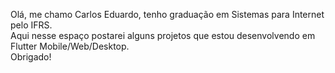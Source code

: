 
Olá, me chamo Carlos Eduardo, tenho graduação em Sistemas para Internet pelo IFRS.<br>
Aqui nesse espaço postarei alguns projetos que estou desenvolvendo em Flutter Mobile/Web/Desktop.
<br>
Obrigado!
